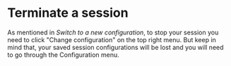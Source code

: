 # Terminate a session

As mentioned in _Switch to a new configuration_, to stop your session you need to click "Change configuration" on the 
top right menu. But keep in mind that, your saved session configurations will be lost and you will need to go through
the Configuration menu.